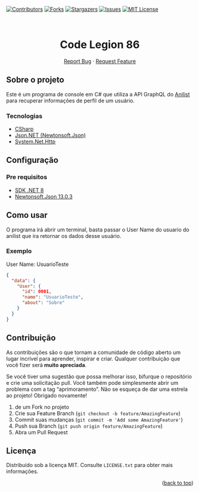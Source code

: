<div id="top"></div>

[![Contributors][contributors-shield]][contributors-url]
[![Forks][forks-shield]][forks-url]
[![Stargazers][stars-shield]][stars-url]
[![Issues][issues-shield]][issues-url]
[![MIT License][license-shield]][license-url]

<br />
<div align="center">
  <h1 align="center">Code Legion 86</h1>

  <p align="center">
    <a href="https://github.com/RobertoAssumpcao/codeLegion86/issues">Report Bug</a>
    ·
    <a href="https://github.com/RobertoAssumpcao/codeLegion86/issues">Request Feature</a>
  </p>
</div>

## Sobre o projeto

Este é um programa de console em C# que utiliza a API GraphQL do [Anilist](https://github.com/AniList/ApiV2-GraphQL-Docs) para recuperar informações de perfil de um usuário.

### Tecnologias

* [CSharp](https://learn.microsoft.com/pt-br/dotnet/csharp/)
* [Json.NET (Newtonsoft.Json)](https://www.newtonsoft.com/json)
* [System.Net.Http](https://learn.microsoft.com/pt-br/dotnet/api/system.net.http?view=net-8.0)

## Configuração

### Pre requisitos

* [SDK .NET 8](https://dotnet.microsoft.com/pt-br/download/dotnet/8.0)
* [Newtonsoft.Json 13.0.3](https://www.nuget.org/packages/Newtonsoft.Json/)

## Como usar

O programa irá abrir um terminal, basta passar o User Name do usuario do anilist que ira retornar os dados desse usuário.

### Exemplo
User Name: UsuarioTeste

```json
{
  "data": {
    "User": {
      "id": 0001,
      "name": "UsuarioTeste",
      "about": "Sobre"
    }
  }
}
```

## Contribuição

As contribuições são o que tornam a comunidade de código aberto um lugar incrível para aprender, inspirar e criar. Qualquer contribuição que você fizer será **muito apreciada**.

Se você tiver uma sugestão que possa melhorar isso, bifurque o repositório e crie uma solicitação pull. Você também pode simplesmente abrir um problema com a tag “aprimoramento”. Não se esqueça de dar uma estrela ao projeto! Obrigado novamente!

1. de um Fork no projeto
2. Crie sua Feature Branch (`git checkout -b feature/AmazingFeature`)
3. Commit suas mudanças (`git commit -m 'Add some AmazingFeature'`)
4. Push sua Branch (`git push origin feature/AmazingFeature`)
5. Abra um Pull Request

## Licença

Distribuído sob a licença MIT. Consulte `LICENSE.txt` para obter mais informações.

<p align="right">(<a href="#top">back to top</a>)</p>

[contributors-shield]: https://img.shields.io/github/contributors/RobertoAssumpcao/codeLegion86.svg?style=for-the-badge
[contributors-url]: https://github.com/RobertoAssumpcao/codeLegion86/graphs/contributors
[forks-shield]: https://img.shields.io/github/forks/RobertoAssumpcao/codeLegion86.svg?style=for-the-badge
[forks-url]: https://github.com/RobertoAssumpcao/codeLegion86/network/members
[stars-shield]: https://img.shields.io/github/stars/RobertoAssumpcao/codeLegion86.svg?style=for-the-badge
[stars-url]: https://github.com/RobertoAssumpcao/codeLegion86/stargazers
[issues-shield]: https://img.shields.io/github/issues/RobertoAssumpcao/codeLegion86.svg?style=for-the-badge
[issues-url]: https://github.com/RobertoAssumpcao/codeLegion86/issues
[license-shield]: https://img.shields.io/github/license/RobertoAssumpcao/codeLegion86.svg?style=for-the-badge
[license-url]: https://github.com/RobertoAssumpcao/codeLegion86/blob/main/LICENSE